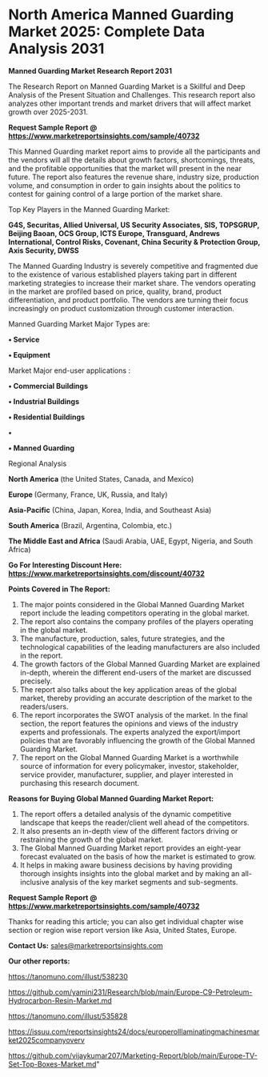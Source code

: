 # North America Manned Guarding Market 2025: Complete Data Analysis 2031

<strong>Manned Guarding Market Research Report 2031</strong>

The Research Report on Manned Guarding Market is a Skillful and Deep Analysis of the Present Situation and Challenges. This research report also analyzes other important trends and market drivers that will affect market growth over 2025-2031.

<strong>Request Sample Report @ <a href=https://www.marketreportsinsights.com/sample/40732>https://www.marketreportsinsights.com/sample/40732</a></strong>

This Manned Guarding market report aims to provide all the participants and the vendors will all the details about growth factors, shortcomings, threats, and the profitable opportunities that the market will present in the near future. The report also features the revenue share, industry size, production volume, and consumption in order to gain insights about the politics to contest for gaining control of a large portion of the market share.

Top Key Players in the Manned Guarding Market:

<strong>G4S, Securitas, Allied Universal, US Security Associates, SIS, TOPSGRUP, Beijing Baoan, OCS Group, ICTS Europe, Transguard, Andrews International, Control Risks, Covenant, China Security & Protection Group, Axis Security, DWSS</strong>

The Manned Guarding Industry is severely competitive and fragmented due to the existence of various established players taking part in different marketing strategies to increase their market share. The vendors operating in the market are profiled based on price, quality, brand, product differentiation, and product portfolio. The vendors are turning their focus increasingly on product customization through customer interaction.

Manned Guarding Market Major Types are:

<strong>•  Service

•  Equipment</strong>

Market Major end-user applications :

<strong>•  Commercial Buildings

•  Industrial Buildings

•  Residential Buildings

•  

•  Manned Guarding</strong>

Regional Analysis

</u><strong><b>North America</b></strong> (the United States, Canada, and Mexico)

<strong><b>Europe </b></strong>(Germany, France, UK, Russia, and Italy)

<strong><b>Asia-Pacific</b></strong> (China, Japan, Korea, India, and Southeast Asia)

<strong><b>South America</b></strong> (Brazil, Argentina, Colombia, etc.)

<strong><b>The Middle East and Africa</b></strong> (Saudi Arabia, UAE, Egypt, Nigeria, and South Africa)

<strong>Go For Interesting Discount Here: <a href=https://www.marketreportsinsights.com/discount/40732>https://www.marketreportsinsights.com/discount/40732</a></strong>

<strong>Points Covered in The Report:</strong>
<ol>
  <li>The major points considered in the Global Manned Guarding Market report include the leading competitors operating in the global market.</li>
  <li>The report also contains the company profiles of the players operating in the global market.</li>
  <li>The manufacture, production, sales, future strategies, and the technological capabilities of the leading manufacturers are also included in the report.</li>
  <li>The growth factors of the Global Manned Guarding Market are explained in-depth, wherein the different end-users of the market are discussed precisely.</li>
  <li>The report also talks about the key application areas of the global market, thereby providing an accurate description of the market to the readers/users.</li>
  <li>The report incorporates the SWOT analysis of the market. In the final section, the report features the opinions and views of the industry experts and professionals. The experts analyzed the export/import policies that are favorably influencing the growth of the Global Manned Guarding Market.</li>
  <li>The report on the Global Manned Guarding Market is a worthwhile source of information for every policymaker, investor, stakeholder, service provider, manufacturer, supplier, and player interested in purchasing this research document.</li>
</ol>
<strong>Reasons for Buying Global Manned Guarding Market Report:</strong>

<ol>
  <li>The report offers a detailed analysis of the dynamic competitive landscape that keeps the reader/client well ahead of the competitors.</li>
  <li>It also presents an in-depth view of the different factors driving or restraining the growth of the global market.</li>
  <li>The Global Manned Guarding Market report provides an eight-year forecast evaluated on the basis of how the market is estimated to grow.</li>
  <li>It helps in making aware business decisions by having providing thorough insights insights into the global market and by making an all-inclusive analysis of the key market segments and sub-segments.</li>
</ol>
<strong>Request Sample Report @ <a href=https://www.marketreportsinsights.com/sample/40732>https://www.marketreportsinsights.com/sample/40732</a></strong>


Thanks for reading this article; you can also get individual chapter wise section or region wise report version like Asia, United States, Europe.

<strong>Contact Us:</strong>
sales@marketreportsinsights.com

<strong>Our other reports:</strong>

<a href=https://tanomuno.com/illust/538230>https://tanomuno.com/illust/538230</a>

<a href=https://github.com/yamini231/Research/blob/main/Europe-C9-Petroleum-Hydrocarbon-Resin-Market.md>https://github.com/yamini231/Research/blob/main/Europe-C9-Petroleum-Hydrocarbon-Resin-Market.md</a>

<a href=https://tanomuno.com/illust/535828>https://tanomuno.com/illust/535828</a>

<a href=https://issuu.com/reportsinsights24/docs/europerolllaminatingmachinesmarket2025companyoverv>https://issuu.com/reportsinsights24/docs/europerolllaminatingmachinesmarket2025companyoverv</a>

<a href=https://github.com/vijaykumar207/Marketing-Report/blob/main/Europe-TV-Set-Top-Boxes-Market.md>https://github.com/vijaykumar207/Marketing-Report/blob/main/Europe-TV-Set-Top-Boxes-Market.md</a>"

